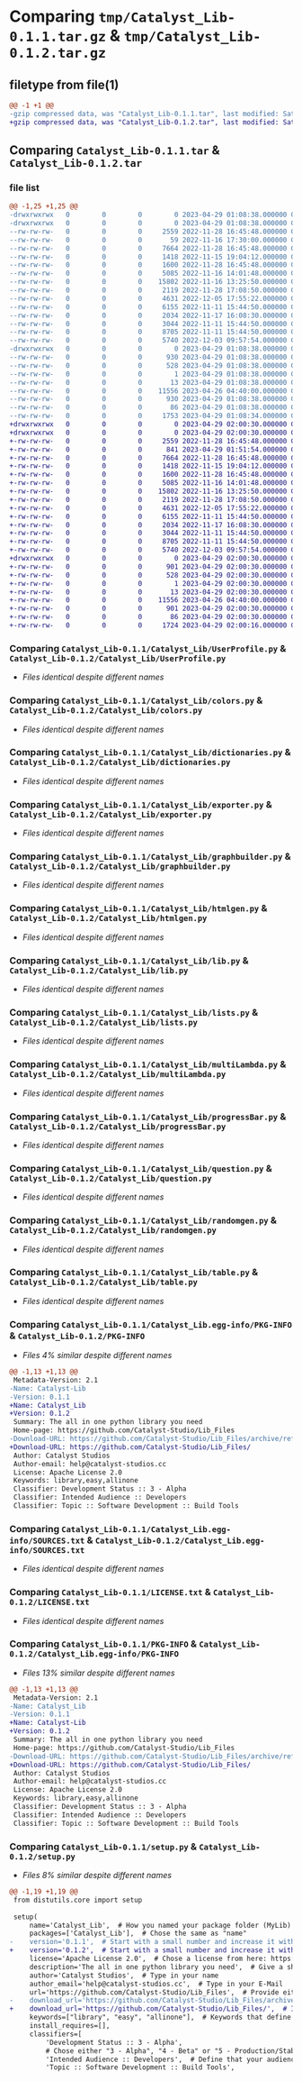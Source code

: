 # Comparing `tmp/Catalyst_Lib-0.1.1.tar.gz` & `tmp/Catalyst_Lib-0.1.2.tar.gz`

## filetype from file(1)

```diff
@@ -1 +1 @@
-gzip compressed data, was "Catalyst_Lib-0.1.1.tar", last modified: Sat Apr 29 01:08:37 2023, max compression
+gzip compressed data, was "Catalyst_Lib-0.1.2.tar", last modified: Sat Apr 29 02:00:28 2023, max compression
```

## Comparing `Catalyst_Lib-0.1.1.tar` & `Catalyst_Lib-0.1.2.tar`

### file list

```diff
@@ -1,25 +1,25 @@
-drwxrwxrwx   0        0        0        0 2023-04-29 01:08:38.000000 Catalyst_Lib-0.1.1/
-drwxrwxrwx   0        0        0        0 2023-04-29 01:08:38.000000 Catalyst_Lib-0.1.1/Catalyst_Lib/
--rw-rw-rw-   0        0        0     2559 2022-11-28 16:45:48.000000 Catalyst_Lib-0.1.1/Catalyst_Lib/UserProfile.py
--rw-rw-rw-   0        0        0       59 2022-11-16 17:30:00.000000 Catalyst_Lib-0.1.1/Catalyst_Lib/__init__.py
--rw-rw-rw-   0        0        0     7664 2022-11-28 16:45:48.000000 Catalyst_Lib-0.1.1/Catalyst_Lib/colors.py
--rw-rw-rw-   0        0        0     1418 2022-11-15 19:04:12.000000 Catalyst_Lib-0.1.1/Catalyst_Lib/dictionaries.py
--rw-rw-rw-   0        0        0     1600 2022-11-28 16:45:48.000000 Catalyst_Lib-0.1.1/Catalyst_Lib/exporter.py
--rw-rw-rw-   0        0        0     5085 2022-11-16 14:01:48.000000 Catalyst_Lib-0.1.1/Catalyst_Lib/graphbuilder.py
--rw-rw-rw-   0        0        0    15802 2022-11-16 13:25:50.000000 Catalyst_Lib-0.1.1/Catalyst_Lib/htmlgen.py
--rw-rw-rw-   0        0        0     2119 2022-11-28 17:08:50.000000 Catalyst_Lib-0.1.1/Catalyst_Lib/lib.py
--rw-rw-rw-   0        0        0     4631 2022-12-05 17:55:22.000000 Catalyst_Lib-0.1.1/Catalyst_Lib/lists.py
--rw-rw-rw-   0        0        0     6155 2022-11-11 15:44:50.000000 Catalyst_Lib-0.1.1/Catalyst_Lib/multiLambda.py
--rw-rw-rw-   0        0        0     2034 2022-11-17 16:08:30.000000 Catalyst_Lib-0.1.1/Catalyst_Lib/progressBar.py
--rw-rw-rw-   0        0        0     3044 2022-11-11 15:44:50.000000 Catalyst_Lib-0.1.1/Catalyst_Lib/question.py
--rw-rw-rw-   0        0        0     8705 2022-11-11 15:44:50.000000 Catalyst_Lib-0.1.1/Catalyst_Lib/randomgen.py
--rw-rw-rw-   0        0        0     5740 2022-12-03 09:57:54.000000 Catalyst_Lib-0.1.1/Catalyst_Lib/table.py
-drwxrwxrwx   0        0        0        0 2023-04-29 01:08:38.000000 Catalyst_Lib-0.1.1/Catalyst_Lib.egg-info/
--rw-rw-rw-   0        0        0      930 2023-04-29 01:08:38.000000 Catalyst_Lib-0.1.1/Catalyst_Lib.egg-info/PKG-INFO
--rw-rw-rw-   0        0        0      528 2023-04-29 01:08:38.000000 Catalyst_Lib-0.1.1/Catalyst_Lib.egg-info/SOURCES.txt
--rw-rw-rw-   0        0        0        1 2023-04-29 01:08:38.000000 Catalyst_Lib-0.1.1/Catalyst_Lib.egg-info/dependency_links.txt
--rw-rw-rw-   0        0        0       13 2023-04-29 01:08:38.000000 Catalyst_Lib-0.1.1/Catalyst_Lib.egg-info/top_level.txt
--rw-rw-rw-   0        0        0    11556 2023-04-26 04:40:00.000000 Catalyst_Lib-0.1.1/LICENSE.txt
--rw-rw-rw-   0        0        0      930 2023-04-29 01:08:38.000000 Catalyst_Lib-0.1.1/PKG-INFO
--rw-rw-rw-   0        0        0       86 2023-04-29 01:08:38.000000 Catalyst_Lib-0.1.1/setup.cfg
--rw-rw-rw-   0        0        0     1753 2023-04-29 01:08:34.000000 Catalyst_Lib-0.1.1/setup.py
+drwxrwxrwx   0        0        0        0 2023-04-29 02:00:30.000000 Catalyst_Lib-0.1.2/
+drwxrwxrwx   0        0        0        0 2023-04-29 02:00:30.000000 Catalyst_Lib-0.1.2/Catalyst_Lib/
+-rw-rw-rw-   0        0        0     2559 2022-11-28 16:45:48.000000 Catalyst_Lib-0.1.2/Catalyst_Lib/UserProfile.py
+-rw-rw-rw-   0        0        0      841 2023-04-29 01:51:54.000000 Catalyst_Lib-0.1.2/Catalyst_Lib/__init__.py
+-rw-rw-rw-   0        0        0     7664 2022-11-28 16:45:48.000000 Catalyst_Lib-0.1.2/Catalyst_Lib/colors.py
+-rw-rw-rw-   0        0        0     1418 2022-11-15 19:04:12.000000 Catalyst_Lib-0.1.2/Catalyst_Lib/dictionaries.py
+-rw-rw-rw-   0        0        0     1600 2022-11-28 16:45:48.000000 Catalyst_Lib-0.1.2/Catalyst_Lib/exporter.py
+-rw-rw-rw-   0        0        0     5085 2022-11-16 14:01:48.000000 Catalyst_Lib-0.1.2/Catalyst_Lib/graphbuilder.py
+-rw-rw-rw-   0        0        0    15802 2022-11-16 13:25:50.000000 Catalyst_Lib-0.1.2/Catalyst_Lib/htmlgen.py
+-rw-rw-rw-   0        0        0     2119 2022-11-28 17:08:50.000000 Catalyst_Lib-0.1.2/Catalyst_Lib/lib.py
+-rw-rw-rw-   0        0        0     4631 2022-12-05 17:55:22.000000 Catalyst_Lib-0.1.2/Catalyst_Lib/lists.py
+-rw-rw-rw-   0        0        0     6155 2022-11-11 15:44:50.000000 Catalyst_Lib-0.1.2/Catalyst_Lib/multiLambda.py
+-rw-rw-rw-   0        0        0     2034 2022-11-17 16:08:30.000000 Catalyst_Lib-0.1.2/Catalyst_Lib/progressBar.py
+-rw-rw-rw-   0        0        0     3044 2022-11-11 15:44:50.000000 Catalyst_Lib-0.1.2/Catalyst_Lib/question.py
+-rw-rw-rw-   0        0        0     8705 2022-11-11 15:44:50.000000 Catalyst_Lib-0.1.2/Catalyst_Lib/randomgen.py
+-rw-rw-rw-   0        0        0     5740 2022-12-03 09:57:54.000000 Catalyst_Lib-0.1.2/Catalyst_Lib/table.py
+drwxrwxrwx   0        0        0        0 2023-04-29 02:00:30.000000 Catalyst_Lib-0.1.2/Catalyst_Lib.egg-info/
+-rw-rw-rw-   0        0        0      901 2023-04-29 02:00:30.000000 Catalyst_Lib-0.1.2/Catalyst_Lib.egg-info/PKG-INFO
+-rw-rw-rw-   0        0        0      528 2023-04-29 02:00:30.000000 Catalyst_Lib-0.1.2/Catalyst_Lib.egg-info/SOURCES.txt
+-rw-rw-rw-   0        0        0        1 2023-04-29 02:00:30.000000 Catalyst_Lib-0.1.2/Catalyst_Lib.egg-info/dependency_links.txt
+-rw-rw-rw-   0        0        0       13 2023-04-29 02:00:30.000000 Catalyst_Lib-0.1.2/Catalyst_Lib.egg-info/top_level.txt
+-rw-rw-rw-   0        0        0    11556 2023-04-26 04:40:00.000000 Catalyst_Lib-0.1.2/LICENSE.txt
+-rw-rw-rw-   0        0        0      901 2023-04-29 02:00:30.000000 Catalyst_Lib-0.1.2/PKG-INFO
+-rw-rw-rw-   0        0        0       86 2023-04-29 02:00:30.000000 Catalyst_Lib-0.1.2/setup.cfg
+-rw-rw-rw-   0        0        0     1724 2023-04-29 02:00:16.000000 Catalyst_Lib-0.1.2/setup.py
```

### Comparing `Catalyst_Lib-0.1.1/Catalyst_Lib/UserProfile.py` & `Catalyst_Lib-0.1.2/Catalyst_Lib/UserProfile.py`

 * *Files identical despite different names*

### Comparing `Catalyst_Lib-0.1.1/Catalyst_Lib/colors.py` & `Catalyst_Lib-0.1.2/Catalyst_Lib/colors.py`

 * *Files identical despite different names*

### Comparing `Catalyst_Lib-0.1.1/Catalyst_Lib/dictionaries.py` & `Catalyst_Lib-0.1.2/Catalyst_Lib/dictionaries.py`

 * *Files identical despite different names*

### Comparing `Catalyst_Lib-0.1.1/Catalyst_Lib/exporter.py` & `Catalyst_Lib-0.1.2/Catalyst_Lib/exporter.py`

 * *Files identical despite different names*

### Comparing `Catalyst_Lib-0.1.1/Catalyst_Lib/graphbuilder.py` & `Catalyst_Lib-0.1.2/Catalyst_Lib/graphbuilder.py`

 * *Files identical despite different names*

### Comparing `Catalyst_Lib-0.1.1/Catalyst_Lib/htmlgen.py` & `Catalyst_Lib-0.1.2/Catalyst_Lib/htmlgen.py`

 * *Files identical despite different names*

### Comparing `Catalyst_Lib-0.1.1/Catalyst_Lib/lib.py` & `Catalyst_Lib-0.1.2/Catalyst_Lib/lib.py`

 * *Files identical despite different names*

### Comparing `Catalyst_Lib-0.1.1/Catalyst_Lib/lists.py` & `Catalyst_Lib-0.1.2/Catalyst_Lib/lists.py`

 * *Files identical despite different names*

### Comparing `Catalyst_Lib-0.1.1/Catalyst_Lib/multiLambda.py` & `Catalyst_Lib-0.1.2/Catalyst_Lib/multiLambda.py`

 * *Files identical despite different names*

### Comparing `Catalyst_Lib-0.1.1/Catalyst_Lib/progressBar.py` & `Catalyst_Lib-0.1.2/Catalyst_Lib/progressBar.py`

 * *Files identical despite different names*

### Comparing `Catalyst_Lib-0.1.1/Catalyst_Lib/question.py` & `Catalyst_Lib-0.1.2/Catalyst_Lib/question.py`

 * *Files identical despite different names*

### Comparing `Catalyst_Lib-0.1.1/Catalyst_Lib/randomgen.py` & `Catalyst_Lib-0.1.2/Catalyst_Lib/randomgen.py`

 * *Files identical despite different names*

### Comparing `Catalyst_Lib-0.1.1/Catalyst_Lib/table.py` & `Catalyst_Lib-0.1.2/Catalyst_Lib/table.py`

 * *Files identical despite different names*

### Comparing `Catalyst_Lib-0.1.1/Catalyst_Lib.egg-info/PKG-INFO` & `Catalyst_Lib-0.1.2/PKG-INFO`

 * *Files 4% similar despite different names*

```diff
@@ -1,13 +1,13 @@
 Metadata-Version: 2.1
-Name: Catalyst-Lib
-Version: 0.1.1
+Name: Catalyst_Lib
+Version: 0.1.2
 Summary: The all in one python library you need
 Home-page: https://github.com/Catalyst-Studio/Lib_Files
-Download-URL: https://github.com/Catalyst-Studio/Lib_Files/archive/refs/tags/v_01.tar.gz
+Download-URL: https://github.com/Catalyst-Studio/Lib_Files/
 Author: Catalyst Studios
 Author-email: help@catalyst-studios.cc
 License: Apache License 2.0
 Keywords: library,easy,allinone
 Classifier: Development Status :: 3 - Alpha
 Classifier: Intended Audience :: Developers
 Classifier: Topic :: Software Development :: Build Tools
```

### Comparing `Catalyst_Lib-0.1.1/Catalyst_Lib.egg-info/SOURCES.txt` & `Catalyst_Lib-0.1.2/Catalyst_Lib.egg-info/SOURCES.txt`

 * *Files identical despite different names*

### Comparing `Catalyst_Lib-0.1.1/LICENSE.txt` & `Catalyst_Lib-0.1.2/LICENSE.txt`

 * *Files identical despite different names*

### Comparing `Catalyst_Lib-0.1.1/PKG-INFO` & `Catalyst_Lib-0.1.2/Catalyst_Lib.egg-info/PKG-INFO`

 * *Files 13% similar despite different names*

```diff
@@ -1,13 +1,13 @@
 Metadata-Version: 2.1
-Name: Catalyst_Lib
-Version: 0.1.1
+Name: Catalyst-Lib
+Version: 0.1.2
 Summary: The all in one python library you need
 Home-page: https://github.com/Catalyst-Studio/Lib_Files
-Download-URL: https://github.com/Catalyst-Studio/Lib_Files/archive/refs/tags/v_01.tar.gz
+Download-URL: https://github.com/Catalyst-Studio/Lib_Files/
 Author: Catalyst Studios
 Author-email: help@catalyst-studios.cc
 License: Apache License 2.0
 Keywords: library,easy,allinone
 Classifier: Development Status :: 3 - Alpha
 Classifier: Intended Audience :: Developers
 Classifier: Topic :: Software Development :: Build Tools
```

### Comparing `Catalyst_Lib-0.1.1/setup.py` & `Catalyst_Lib-0.1.2/setup.py`

 * *Files 8% similar despite different names*

```diff
@@ -1,19 +1,19 @@
 from distutils.core import setup
 
 setup(
     name='Catalyst_Lib',  # How you named your package folder (MyLib)
     packages=['Catalyst_Lib'],  # Chose the same as "name"
-    version='0.1.1',  # Start with a small number and increase it with every change you make
+    version='0.1.2',  # Start with a small number and increase it with every change you make
     license='Apache License 2.0',  # Chose a license from here: https://help.github.com/articles/licensing-a-repository
     description='The all in one python library you need',  # Give a short description about your library
     author='Catalyst Studios',  # Type in your name
     author_email='help@catalyst-studios.cc',  # Type in your E-Mail
     url='https://github.com/Catalyst-Studio/Lib_Files',  # Provide either the link to your github or to your website
-    download_url='https://github.com/Catalyst-Studio/Lib_Files/archive/refs/tags/v_01.tar.gz',  # I explain this later on
+    download_url='https://github.com/Catalyst-Studio/Lib_Files/',  # I explain this later on
     keywords=["library", "easy", "allinone"],  # Keywords that define your package best
     install_requires=[],
     classifiers=[
         'Development Status :: 3 - Alpha',
         # Chose either "3 - Alpha", "4 - Beta" or "5 - Production/Stable" as the current state of your package
         'Intended Audience :: Developers',  # Define that your audience are developers
         'Topic :: Software Development :: Build Tools',
```

